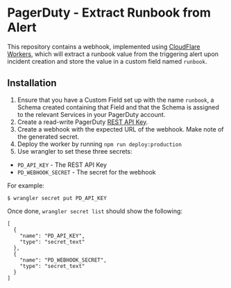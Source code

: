 # PagerDuty - Extract Runbook from Alert

This repository contains a webhook, implemented using [CloudFlare Workers](https://workers.cloudflare.com/), which will extract a runbook value from the triggering alert upon incident creation and store the value in a custom field named `runbook`.

## Installation

1. Ensure that you have a Custom Field set up with the name `runbook`, a Schema created containing that Field and that the Schema is assigned to the relevant Services in your PagerDuty account.
2. Create a read-write PagerDuty [REST API Key](https://support.pagerduty.com/docs/api-access-keys).
3. Create a webhook with the expected URL of the webhook. Make note of the generated secret.
4. Deploy the worker by running `npm run deploy:production`
5. Use wrangler to set these three secrets:

* `PD_API_KEY` - The REST API Key
* `PD_WEBHOOK_SECRET` - The secret for the webhook

For example:
```
$ wrangler secret put PD_API_KEY
```

Once done, `wrangler secret list` should show the following:

```
[
  {
    "name": "PD_API_KEY",
    "type": "secret_text"
  },
  {
    "name": "PD_WEBHOOK_SECRET",
    "type": "secret_text"
  }
]
```